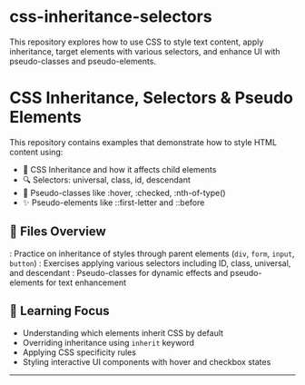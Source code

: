 # css-inheritance-selectors
This repository explores how to use CSS to style text content, apply inheritance, target elements with various selectors, and enhance UI with pseudo-classes and pseudo-elements.
# CSS Inheritance, Selectors & Pseudo Elements

This repository contains examples that demonstrate how to style HTML content using:

- 📌 CSS Inheritance and how it affects child elements
- 🔍 Selectors: universal, class, id, descendant
- 🎯 Pseudo-classes like :hover, :checked, :nth-of-type()
- ✨ Pseudo-elements like ::first-letter and ::before

## 📂 Files Overview

: Practice on inheritance of styles through parent elements (`div`, `form`, `input`, `button`)
: Exercises applying various selectors including ID, class, universal, and descendant
: Pseudo-classes for dynamic effects and pseudo-elements for text enhancement

## 🧠 Learning Focus
- Understanding which elements inherit CSS by default
- Overriding inheritance using `inherit` keyword
- Applying CSS specificity rules
- Styling interactive UI components with hover and checkbox states

---

